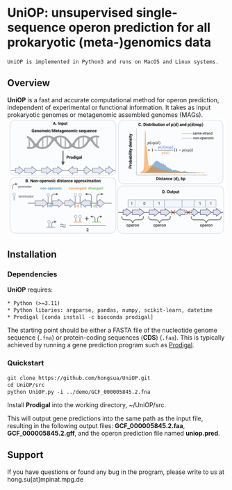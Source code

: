 # UniOP: unsupervised single-sequence operon prediction for all prokaryotic (meta-)genomics data
```
UniOP is implemented in Python3 and runs on MacOS and Linux systems.
```

## Overview
**UniOP** is a fast and accurate computational method for operon prediction, independent of experimental or functional information. It takes as input prokaryotic genomes or metagenomic assembled genomes (MAGs).
![](figures/flowchart_UniOP.png)

## Installation
### Dependencies
**UniOP** requires:
```
* Python (>=3.11)
* Python libaries: argparse, pandas, numpy, scikit-learn, datetime
* Prodigal [conda install -c bioconda prodigal]
```
The starting point should be either a FASTA file of the nucleotide genome sequence (`.fna`) or protein-coding sequences (**CDS**) (`.faa`). This is typically achieved by running a gene prediction program such as [Prodigal](https://github.com/hyattpd/Prodigal).

### Quickstart
```
git clone https://github.com/hongsua/UniOP.git
cd UniOP/src
python UniOP.py -i ../demo/GCF_000005845.2.fna
```
Install **Prodigal** into the working directory, ~/UniOP/src.

This will output gene predictions into the same path as the input file, resulting in the following output files: **GCF_000005845.2.faa**, **GCF_000005845.2.gff**, and the operon prediction file named **uniop.pred**.


## Support
If you have questions or found any bug in the program, please write to us at
hong.su[at]mpinat.mpg.de
